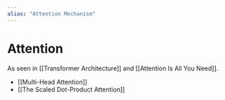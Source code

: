 ```yaml
---
alias: "Attention Mechanism"
---
```

# Attention

As seen in [[Transformer Architecture]] and [[Attention Is All You Need]].

- [[Multi-Head Attention]]
- [[The Scaled Dot-Product Attention]]



